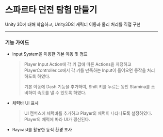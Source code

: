 # 스파르타 던전 탐험 만들기

Unity 3D에 대해 학습하고, Unity3D의 캐릭터 이동과 물리 처리를 직접 구현

---

### 기능 가이드

- Input System을 이용한 기본 이동 및 점프
  > Player Input Action에 각 키 값에 따른 Actions을 지정하고 PlayerController.cs에서 각 키를 만족하는 Input이 들어오면 동작을 처리하도록 하였다.
  > 
  > 기본 이동에 Dash 기능을 추가하여, Shift 키를 누르는 동안 Stamina를 소비하여 속도를 낼 수 있도록 하였다.

- 체력바 UI 표시
  > UI 캔버스에 체력바를 추가하고 Player의 체력이 나타나도록 설정하였다. Player의 체력에 따라 UI가 갱신된다.

- Raycast를 활용한 동적 환경 조사
  >
  >
